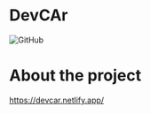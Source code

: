 # DevCAr

![GitHub](https://img.shields.io/github/license/gilrsantana/DevCar)

# About the project

https://devcar.netlify.app/

